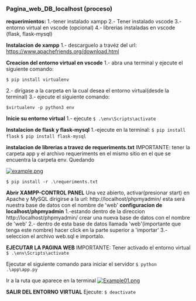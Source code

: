 ### Pagina_web_DB_localhost (proceso)

**requerimientos:**
1.-tener instalado xampp
2.- Tener instalado vscode
3.-entorno virtual en vscode (opcional)
4.- librerias instaladas en vscode (flask, flask-mysql)

**Instalacion de xampp**
1.- descarguelo a travéz del url: https://www.apachefriends.org/download.html

**Creacion del entorno virtual en vscode**
1.- abra una terminal y ejecute el siguiente comando:

`$ pip install virtualenv`

2.- dirígase a la carpeta en la cual desea el entorno virtual(desde la terminal)
3.- ejecute el siguiente comando:

`$virtualenv -p python3 env`

**Inicie su entorno virtual**
1.- ejecute 
`$ .\env\Scripts\activate`

**Instalacion de flask y flask-mysql**
1.-ejecute en la terminal:
`$ pip install flask`
`$ pip install flask-mysql`

**instalacion de librerias a travez de requeriments.txt**
IMPORTANTE: tener la carpeta app y el archivo requeriments en el mismo sitio en el que se encuentra la carpeta env. Quedando

[![example.png](https://i.postimg.cc/3x65gP8N/example.png)](https://postimg.cc/tshMbvVG)

`$ pip install -r .\requeriments.txt`

**Abrir XAMPP-CONTROL PANEL**
Una vez abierto, activar(presionar start) en Apache y MySQL
dirigirse a la url:
http://localhost/phpmyadmin/ 
esta será nuestra base de datos con el nombre de 'web'
**configuracion de localhost/phpmyadmin**
1.-estando dentro de la direccion http://localhost/phpmyadmin/ crear una nueva base de datos con el nombre de 'web'
2.- dentro de esta base de datos llamada 'web'(importante que tenga este nombre) hacer click en la parte superior a 'importar'
3.- seleccion el archivo web.sql e importalo.

**EJECUTAR LA PAGINA WEB**
IMPORTANTE: Tener activado el entorno virtual 
`$ .\env\Scripts\activate`

Ejecutar el siguiente comando para iniciar el servidor
`$ python .\app\app.py`

Ir a la ruta que aparece en la terminal
[![Example01.png](https://i.postimg.cc/9MsYbY4G/Example01.png)](https://postimg.cc/7GMzY7n6)

**SALIR DEL ENTORNO VIRTUAL**
Ejecute:
`$ deactivate`
